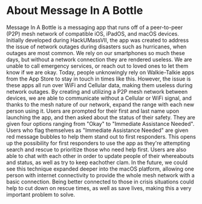 # About Message In A Bottle

Message In A Bottle is a messaging app that runs off of a peer-to-peer (P2P) mesh network of compatible iOS, iPadOS, and macOS devices. Initially developed during HackUMassVII, the app was created to address the issue of network outages during disasters such as hurricanes, when outages are most common. We rely on our smartphones so much these days, but without a network connection they are rendered useless. We are unable to call emergency services, or reach out to loved ones to let them know if we are okay. Today, people unknowingly rely on Walkie-Talkie apps from the App Store to stay in touch in times like this. However, the issue is these apps all run over WiFi and Cellular data, making them useless during network outages. By creating and utilizing a P2P mesh network between devices, we are able to communicate without a Cellular or WiFi signal, and thanks to the mesh nature of our network, expand the range with each new person using it. Users are prompted for their first and last name upon launching the app, and then asked about the status of their safety. They are given four options ranging from "Okay" to "Immediate Assistance Needed". Users who flag themselves as "Immediate Assistance Needed" are given red message bubbles to help them stand out to first responders. This opens up the possibility for first responders to use the app as they're attempting search and rescue to prioritize those who need help first. Users are also able to chat with each other in order to update people of their whereabouts and status, as well as try to keep eachother clam. In the future, we could see this technique expanded deeper into the macOS platform, allowing one person with internet connectivity to provide the whole mesh network with a basic connection. Being better connected to those in crisis situations could help to cut down on rescue times, as well as save lives, making this a very important problem to solve.
